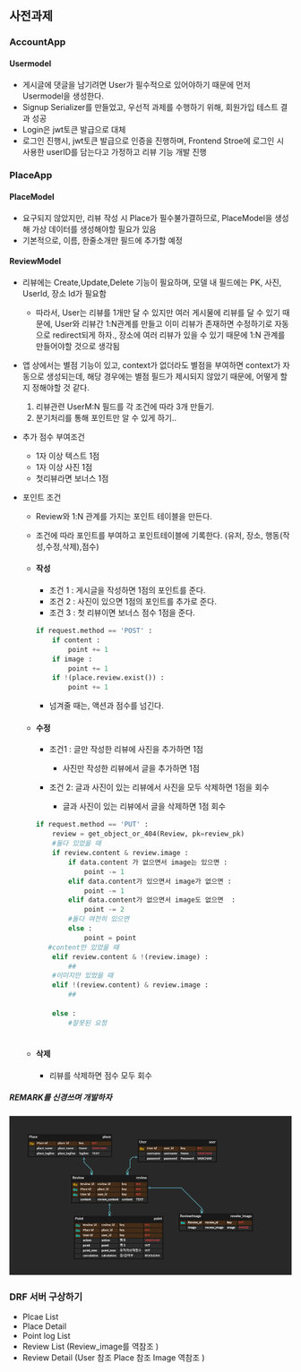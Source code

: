 ## 사전과제 

### AccountApp

#### Usermodel

- 게시글에 댓글을 남기려면 User가 필수적으로 있어야하기 때문에 먼저 Usermodel을 생성한다. 
- Signup Serializer를 만들었고, 우선적 과제를 수행하기 위해, 회원가입 테스트 결과 성공
- Login은 jwt토큰 발급으로 대체 
- 로그인 진행시,  jwt토큰 발급으로 인증을 진행하며, Frontend Stroe에 로그인 시 사용한 userID를 담는다고 가정하고 리뷰 기능 개발 진행 

### PlaceApp

#### PlaceModel

- 요구되지 않았지만, 리뷰 작성 시 Place가 필수불가결하므로, PlaceModel을 생성해 가상 데이터를 생성해야할 필요가 있음
- 기본적으로, 이름, 한줄소개만 필드에 추가할 예정 

#### ReviewModel

- 리뷰에는 Create,Update,Delete 기능이 필요하며, 모델 내 필드에는 PK, 사진, UserId, 장소 Id가 필요함 
  - 따라서, User는 리뷰를 1개만 달 수 있지만 여러 게시물에 리뷰를 달 수 있기 때문에, User와 리뷰간 1:N관계를 만들고 이미 리뷰가 존재하면 수정하기로 자동으로 redirect되게 하자., 장소에 여러 리뷰가 있을 수 있기 때문에 1:N 관계를 만들어야할 것으로 생각됨 
  
- 앱 상에서는 별점 기능이 있고, context가 없더라도 별점을 부여하면 context가 자동으로 생성되는데, 해당 경우에는 별점 필드가 제시되지 않았기 때문에, 어떻게 할지 정해야할 것 같다. 
  1. 리뷰관련 UserM:N 필드를 각 조건에 따라 3개 만들기. 
  2. 분기처리를 통해 포인트만 알 수 있게 하기.. 

- 추가 점수 부여조건
  - 1자 이상 텍스트 1점 
  - 1자 이상 사진 1점 
  - 첫리뷰라면 보너스 1점 
  
- 포인트 조건

  - Review와 1:N 관계를 가지는 포인트 테이블을 만든다. 

  - 조건에 따라 포인트를 부여하고 포인트테이블에 기록한다. (유저, 장소, 행동(작성,수정,삭제),점수)

  - #### 작성

    - 조건 1 : 게시글을 작성하면 1점의 포인트를 준다. 
    - 조건 2 : 사진이 있으면 1점의 포인트를 추가로 준다. 
    - 조건 3 : 첫 리뷰이면 보너스 점수 1점을 준다. 

    ```python
    if request.method == 'POST' : 
        if content : 
            point += 1 
        if image : 
            point += 1 
        if !(place.review.exist()) :
            point += 1 
    ```

    - 넘겨줄 때는, 액션과 점수를 넘긴다.

  - #### 수정

    - 조건1 : 글만 작성한 리뷰에 사진을 추가하면 1점 
      - 사진만 작성한 리뷰에서 글을 추가하면 1점 

    - 조건 2:  글과 사진이 있는 리뷰에서 사진을 모두 삭제하면 1점을 회수 
      - 글과 사진이 있는 리뷰에서 글을 삭제하면 1점 회수


    ```python
    if request.method == 'PUT' :
        review = get_object_or_404(Review, pk=review_pk)
        #둘다 있었을 때 
        if review.content & review.image : 
            if data.content 가 없으면서 image는 있으면 :
                point -= 1 
            elif data.content가 있으면서 image가 없으면 :
                point -= 1 
            elif data.content가 없으면서 image도 없으면  :
                point -= 2
            #둘다 여전히 있으면
            else :
            	point = point 
       #content만 있었을 때
    	elif review.content & !(review.image) :
            ##
        #이미지만 있었을 때 
        elif !(review.content) & review.image :
            ##
            
        else : 
            #잘못된 요청 
        
    ```

  - #### 삭제

    - 리뷰를 삭제하면 점수 모두 회수                                                                                                                                       


##### REMARK를 신경쓰며 개발하자 

![ERD](README.assets/ERD-16559205917001.PNG)



### DRF 서버 구상하기

- Plcae List 
- Place Detail
- Point log List 
- Review List (Review_image를 역참조 )
- Review Detail (User 참조 Place 참조  Image 역참조 )
